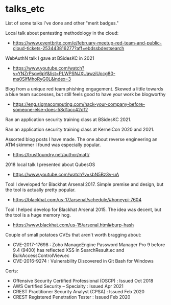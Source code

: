 # talks_etc
List of some talks I've done and other "merit badges."

Local talk about pentesting methodology in the cloud:
* https://www.eventbrite.com/e/february-meetup-red-team-and-public-cloud-tickets-253443816277?aff=ebdssbdestsearch

WebAuthN talk I gave at BSidesKC in 2021
* https://www.youtube.com/watch?v=YNZrPsqv6pY&list=PLWPSNJXUawziUocg80-ms0SlfMhoRyG0L&index=3

Blog from a unique red team phishing engagement. Skewed a little towards a blue team successes, but still feels good to have your work be blogworthy
* https://eng.sigmacomputing.com/hack-your-company-before-someone-else-does-58d1acc42df2

Ran an application security training class at BSidesKC 2021.

Ran an application security training class at KernelCon 2020 and 2021.

Assorted blog posts I have made. The one about reverse engineering an ATM skimmer I found was especially popular.
* https://trustfoundry.net/author/matt/

2018 local talk I presented about QubesOS
* https://www.youtube.com/watch?v=sbN5Bz3v-uA

Tool I developed for Blackhat Arsenal 2017. Simple premise and design, but the tool is actually pretty popular.
* https://blackhat.com/us-17/arsenal/schedule/#honeypi-7604

Tool I helped develop for Blackhat Arsenal 2015. The idea was decent, but the tool is a huge memory hog.
* https://www.blackhat.com/us-15/arsenal.html#burp-hash

Couple of small potatoes CVEs that aren't worth bragging about:
* CVE-2017-17698 : Zoho ManageEngine Password Manager Pro 9 before 9.4 (9400) has reflected XSS in SearchResult.ec and BulkAccessControlView.ec
* CVE-2016-9274  : Vulnerability Discovered in Git Bash for Windows

Certs:
* Offensive Security Certified Professional (OSCP) : Issued Oct 2018
* AWS Certified Security – Specialty : Issued Apr 2021
* CREST Practitioner Security Analyst (CPSA) : Issued Feb 2020
* CREST Registered Penetration Tester : Issued Feb 2020
